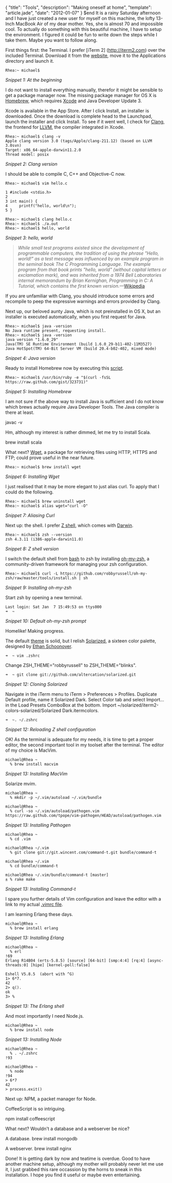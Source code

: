 {
  "title": "Tools",
  "description": "Making oneself at home",
  "template": "article.jade",
  "date": "2012-01-07"
}
$end
It is a rainy Saturday afternoon and I have just created a new user for myself on this machine, the lofty 13-Inch MacBook Air of my dear mother. Yes, she is almost 70 and impossible cool. To actually do something with this beautiful machine, I have to setup the environment. I figured it could be fun to write down the steps while I take them. Maybe you want to follow along. 

First things first: the Terminal. I prefer [iTerm 2] (http://iterm2.com) over the included Terminal. Download it from the [website](http://code.google.com/p/iterm2/downloads/list), move it to the Applications directory and launch it.

	Rhea:~ michael$

*Snippet 1: At the beginning*

I do not want to install everything manually, therefor it might be sensible to get a package manager now. The missing package manager for OS X is [Homebrew](http://mxcl.github.com/homebrew/), which requires [Xcode](http://developer.apple.com/xcode/) and Java Developer Update 3.

Xcode is available in the App Store. After I click Install, an installer is downloaded. Once the download is complete head to the Launchpad, launch the installer and click Install. To see if it went well, I check for [Clang](http://clang.llvm.org/), the frontend for [LLVM](http://www.llvm.org/), the compiler integrated in Xcode.

	Rhea:~ michael$ clang -v
	Apple clang version 3.0 (tags/Apple/clang-211.12) (based on LLVM 3.0svn)
	Target: x86_64-apple-darwin11.2.0
	Thread model: posix

*Snippet 2: Clang version*

I should be able to compile C, C++ and Objective-C now.

	Rhea:~ michael$ vim hello.c
	
	1 #include <stdio.h>                                                          
	2 
	3 int main() {
	4     printf("hello, world\n");
	5 }

	Rhea:~ michael$ clang hello.c
	Rhea:~ michael$ ./a.out
	Rhea:~ michael$ hello, world

*Snippet 3: hello, world*

>*While small test programs existed since the development of programmable computers, the tradition of using the phrase "Hello, world!" as a test message was influenced by an example program in the seminal book The C Programming Language. The example program from that book prints "hello, world" (without capital letters or exclamation mark), and was inherited from a 1974 Bell Laboratories internal memorandum by Brian Kernighan, Programming in C: A Tutorial, which contains the first known version.*—[Wikipedia](http://en.wikipedia.org/wiki/Hello_world_program)

If you are unfamiliar with Clang, you should introduce some errors and recompile to peep the expressive warnings and errors provided by Clang.

Next up, our beloved aunty Java, which is not preinstalled in OS X, but an installer is executed automatically, when you first request for Java.

	Rhea:~ michael$ java -version
	No Java runtime present, requesting install.
	Rhea:~ michael$ java -version
	java version "1.6.0_29"
	Java(TM) SE Runtime Environment (build 1.6.0_29-b11-402-11M3527)
	Java HotSpot(TM) 64-Bit Server VM (build 20.4-b02-402, mixed mode)

*Snippet 4: Java version*

Ready to install Homebrew now by executing this [script](https://raw.github.com/gist/323731).

	Rhea:~ michael$ /usr/bin/ruby -e "$(curl -fsSL https://raw.github.com/gist/323731)"

*Snippet 5: Installing Homebrew*

I am not sure if the above way to install Java is sufficient and I do not know which brews actually require Java Developer Tools. The Java compiler is there at least.

javac -v

Hm, although my interest is rather dimmed, let me try to install Scala.

brew install scala

What next? [Wget](http://www.gnu.org/software/wget/), a package for retrieving files using HTTP, HTTPS and FTP; could prove useful in the near future.

	Rhea:~ michael$ brew install wget

*Snippet 6: Installing Wget*

I just realised that it may be more elegant to just alias curl. To apply that I could do the following.

	Rhea:~ michael$ brew uninstall wget
	Rhea:~ michael$ alias wget="curl -O"

*Snippet 7: Aliasing Curl*

Next up: the shell. I prefer [Z shell](http://www.zsh.org/), which comes with [Darwin](http://en.wikipedia.org/wiki/Darwin_(operating_system)).

	Rhea:~ michael$ zsh --version
	zsh 4.3.11 (i386-apple-darwin11.0)

*Snippet 8: Z shell version*

I switch the default shell from [bash](http://www.gnu.org/software/bash/) to zsh by installing [oh-my-zsh](https://github.com/robbyrussell/oh-my-zsh), a community-driven framework for managing your zsh configuration.

	Rhea:~ michael$ curl -L https://github.com/robbyrussell/oh-my-zsh/raw/master/tools/install.sh | sh

*Snippet 9: Installing oh-my-zsh*

Start zsh by opening a new terminal.

	Last login: Sat Jan  7 15:49:53 on ttys000
	➜  ~

*Snippet 10: Default oh-my-zsh prompt*

Homelike! Making progress. 

The default [theme](https://github.com/robbyrussell/oh-my-zsh/wiki/themes) is solid, but I relish [Solarized](http://ethanschoonover.com/solarized), a sixteen color palette, designed by [Ethan Schoonover](http://ethanschoonover.com/).

	➜  ~ vim .zshrc
	
Change ZSH_THEME="robbyrussell" to ZSH_THEME="blinks".

	➜  ~ git clone git://github.com/altercation/solarized.git

*Snippet 12: Cloning Solarized*

Navigate in the iTerm menu to iTerm > Preferences > Profiles. Duplicate Default profile, name it Solarized Dark. Select Color tab and select Import… in the Load Presets ComboBox at the bottom. Import ~/solarized/iterm2-colors-solarized/Solarized Dark.itermcolors.

	➜  ~. ~/.zshrc 

*Snippet 12: Reloading Z shell configuration*

OK! As the terminal is adequate for my needs, it is time to get a proper editor, the second important tool in my toolset after the terminal. The editor of my choice is MacVim.

	michael@Rhea ~
  	  % brew install macvim

*Snippet 13: Installing MacVim*

Solarize mvim.

	michael@Rhea ~
  	  % mkdir -p ~/.vim/autoload ~/.vim/bundle

	michael@Rhea ~
  	  % curl -so ~/.vim/autoload/pathogen.vim https://raw.github.com/tpope/vim-pathogen/HEAD/autoload/pathogen.vim

*Snippet 13: Installing Pathogen*

	michael@Rhea ~
	  % cd .vim  

	michael@Rhea ~/.vim
	  % git clone git://git.wincent.com/command-t.git bundle/command-t 

	michael@Rhea ~/.vim
	  % cd bundle/command-t 

	michael@Rhea ~/.vim/bundle/command-t [master]
	± % rake make

*Snippet 13: Installing Command-t*

I spare you further details of Vim configuration and leave the editor with a link to my actual [.vimrc file](https://github.com/michaelnisi/mnconfig/blob/master/.vimrc).

I am learning Erlang these days.

	michael@Rhea ~
  	  % brew install erlang

*Snippet 13: Installing Erlang*

	michael@Rhea ~
	  % erl                                                                     !69
	Erlang R14B04 (erts-5.8.5) [source] [64-bit] [smp:4:4] [rq:4] [async-threads:0] [hipe] [kernel-poll:false]

	Eshell V5.8.5  (abort with ^G)
	1> 6*7.
	42
	2> q().
	ok
	3> %  

*Snippet 13: The Erlang shell*


And most importantly I need Node.js.

	michael@Rhea ~
  	  % brew install node

*Snippet 13: Installing Node*

	michael@Rhea ~
	  % . ~/.zshrc                                                              !93

	michael@Rhea ~
	  % node                                                                    !94
	> 6*7
	42
	> process.exit()


Next up: NPM, a packet manager for Node.

CoffeeScript is so intriguing.

npm install coffeescript

What next? Wouldn't a database and a webserver be nice?

A database.
brew install mongodb

A webserver.
brew install nginx

Done! It is getting dark by now and teatime is overdue. Good to have another machine setup, although my mother will probably never let me use it, I just grabbed this rare occassion by the horns to sneak in this installation. I hope you find it useful or maybe even entertaining.
